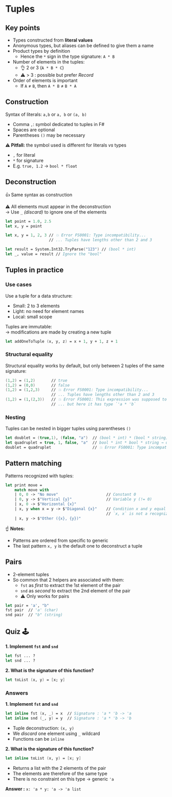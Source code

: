 # Tuples

## Key points

* Types constructed from **literal values**
* Anonymous types, but aliases can be defined to give them a name
* Product types by definition
  * Hence the `*` sign in the type signature: `A * B`
* Number of elements in the tuples:
  * 👌 2 or 3 (`A * B * C`)
  * ⚠️ > 3 : possible but prefer _Record_
* Order of elements is important
  * If `A` ≠ `B`, then `A * B` ≠ `B * A`

## Construction

Syntax of literals: `a,b` or `a, b` or `(a, b)`

* Comma `,`: symbol dedicated to tuples in F#
* Spaces   are optional
* Parentheses `()` may be necessary

**⚠️ Pitfall:** the symbol used is different for literals _vs_ types

* `,` for literal
* `*` for signature
* E.g. `true, 1.2` → `bool * float`

## Deconstruction

👍 Same syntax as construction

⚠️ All elements must appear in the deconstruction\
&#x20;  → Use `_` _(discard)_ to ignore one of the elements

```fsharp
let point = 1.0, 2.5
let x, y = point

let x, y = 1, 2, 3 // 💥 Error FS0001: Type incompatibility...
                   // ... Tuples have lengths other than 2 and 3

let result = System.Int32.TryParse("123") // (bool * int)
let _, value = result // Ignore the "bool"
```

## Tuples in practice

### Use cases

Use a tuple for a data structure:

* Small: 2 to 3 elements
* Light: no need for element names
* Local: small scope

Tuples are immutable:\
→ modifications are made by creating a new tuple

```fsharp
let addOneToTuple (x, y, z) = x + 1, y + 1, z + 1
```

### Structural equality

Structural equality works by default, but only between 2 tuples of the same signature:

```fsharp
(1,2) = (1,2)       // true
(1,2) = (0,0)       // false
(1,2) = (1,2,3)     // 💥 Error FS0001: Type incompatibility...
                    // ... Tuples have lengths other than 2 and 3
(1,2) = (1,(2,3))   // 💥 Error FS0001: This expression was supposed to have type `int`...
                    // ... but here it has type `'a * 'b`
```

### Nesting

Tuples can be nested in bigger tuples using parentheses `()`

```fsharp
let doublet = (true,1), (false, "a")  // (bool * int) * (bool * string) → pair of pairs
let quadruplet = true, 1, false, "a"  // bool * int * bool * string → quadruplet
doublet = quadruplet                  // 💥 Error FS0001: Type incompatibility...
```

## Pattern matching

Patterns recognized with tuples:

```fsharp
let print move =
    match move with
    | 0, 0 -> "No move"                     // Constant 0
    | 0, y -> $"Vertical {y}"               // Variable y (!= 0)
    | x, 0 -> $"Horizontal {x}"
    | x, y when x = y -> $"Diagonal {x}"    // Condition x and y equal
                                            // `x, x` is not a recognized pattern ❗
    | x, y -> $"Other ({x}, {y})"
```

☝ **Notes:**

* Patterns are ordered from specific to generic
* The last pattern `x, y` is the default one to deconstruct a tuple

## Pairs

* 2-element tuples
* So common that 2 helpers are associated with them:
  * `fst` as _first_ to extract the 1st element of the pair
  * `snd` as _second_ to extract the 2nd element of the pair
  * ⚠️ Only works for pairs

```fsharp
let pair = 'a', "b"
fst pair  // 'a' (char)
snd pair  // "b" (string)
```

## Quiz 🕹️

**1. Implement `fst` and `snd`**

```fsharp
let fst ... ?
let snd ... ?
```

**2. What is the signature of this function?**

```fsharp
let toList (x, y) = [x; y]
```

### Answers

**1. Implement `fst` and `snd`**

```fsharp
let inline fst (x, _) = x  // Signature : 'a * 'b -> 'a
let inline snd (_, y) = y  // Signature : 'a * 'b -> 'b
```

* Tuple deconstruction: `(x, y)`
* We _discard_ one element using `_` wildcard
* Functions can be `inline`

**2. What is the signature of this function?**

```fsharp
let inline toList (x, y) = [x; y]
```

* Returns a list with the 2 elements of the pair
* The elements are therefore of the same type
* There is no constraint on this type → generic `'a`

**Answer :** `x: 'a * y: 'a -> 'a list`
